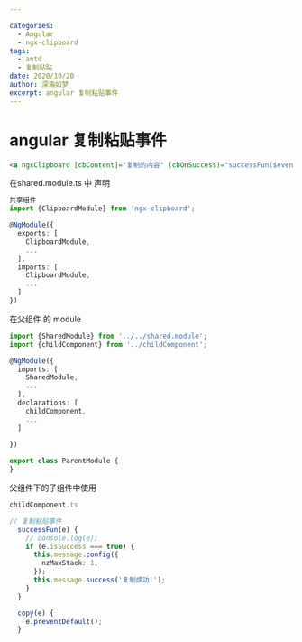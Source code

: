 ```yaml
---

categories:
  - Angular
  - ngx-clipboard
tags:
  - antd
  - 复制粘贴  
date: 2020/10/20
author: 深海如梦
excerpt: angular 复制粘贴事件
---
```




# angular 复制粘贴事件

```html
<a ngxClipboard [cbContent]="复制的内容" (cbOnSuccess)="successFun($event)" (click)="copy($event)">复制粘贴事件</a>
```



在shared.module.ts 中 声明  

```typescript
共享组件
import {ClipboardModule} from 'ngx-clipboard';

@NgModule({
  exports: [
    ClipboardModule,
    ...
  ],
  imports: [
    ClipboardModule,
    ...
  ]
})

```



在父组件 的 module

```typescript
import {SharedModule} from '../../shared.module';
import {childComponent} from '../childComponent';

@NgModule({
  imports: [
    SharedModule,
    ...
  ],
  declarations: [
    childComponent,
    ...
  ]
      
})

export class ParentModule {
}
```



父组件下的子组件中使用

```typescript
childComponent.ts

// 复制粘贴事件
  successFun(e) {
    // console.log(e);
    if (e.isSuccess === true) {
      this.message.config({
        nzMaxStack: 1,
      });
      this.message.success('复制成功!');
    }
  }

  copy(e) {
    e.preventDefault();
  }
```





